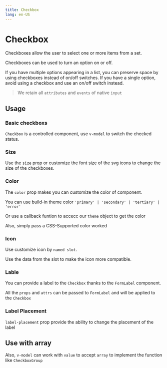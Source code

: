 ```yaml
---
title: Checkbox
lang: en-US
---
```


<script setup lang="ts">
  import props from "../../../example/button/description/en-props.ts";
  import slots from "../../../example/button/description/en-slots.ts";
</script>

# Checkbox

Checkboxes allow the user to select one or more items from a set.

Checkboxes can be used to turn an option on or off.

If you have multiple options appearing in a list, you can preserve space by using checkboxes instead of on/off switches. If you have a single option, avoid using a checkbox and use an on/off switch instead.

> We retain all `attributes` and `events` of native `input`

## Usage

### Basic checkboxs

`Checkbox` is a controlled component, use `v-model` to switch the checked status.

<demo src="../../../example/checkbox/basic.vue"></demo>

### Size

Use the `size` prop or customize the font size of the svg icons to change the size of the checkboxes.

<demo src="../../../example/checkbox/size.vue" />

### Color

The `color` prop makes you can customize the color of component.

<demo src="../../../example/checkbox/color.vue" />

You can use build-in theme color `'primary' | 'secondary' | 'tertiary' | 'error'`

Or use a callback funtion to accecc our `theme` object to get the color

Also, simply pass a CSS-Supported color worked
### Icon

Use customize icon by `named slot`.

Use the data from the slot to make the icon more compatible.

<demo src="../../../example/checkbox/icon.vue" />

### Lable

You can provide a label to the `Checkbox` thanks to the `FormLabel` component.

All the `props` and `attrs` can be passed to `FormLabel` and will be applied to the `Checkbox`

<demo src="../../../example/checkbox/label.vue"></demo>

### Label Placement

`label-placement` prop provide the ability to change the placement of the label

<demo src="../../../example/checkbox/label-placement.vue"></demo>

## Use with array

Also, `v-model` can work with `value` to accept `array` to implement the function like `CheckboxGroup`

<demo src="../../../example/checkbox/multiple.vue" />
